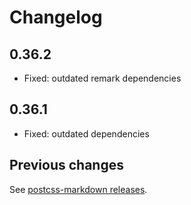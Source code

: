 # Changelog

## 0.36.2

- Fixed: outdated remark dependencies

## 0.36.1

- Fixed: outdated dependencies

## Previous changes

See [postcss-markdown releases](https://github.com/gucong3000/postcss-markdown).
